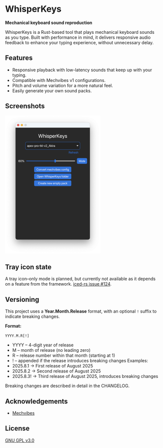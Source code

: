 
# WhisperKeys
**Mechanical keyboard sound reproduction**

WhisperKeys is a Rust-based tool that plays mechanical keyboard sounds as you type.
Built with performance in mind, it delivers responsive audio feedback to enhance your typing experience, without unnecessary delay.

## Features

- Responsive playback with low-latency sounds that keep up with your typing.
- Compatible with Mechvibes v1 configurations.
- Pitch and volume variation for a more natural feel.
- Easily generate your own sound packs.


## Screenshots

<img src="./screenshot.png" height="450" />


## Tray icon state
A tray icon–only mode is planned, but currently not available as it depends on a feature from the framework. [iced-rs issue #124](https://github.com/iced-rs/iced/issues/124).
## Versioning 

This project uses a **Year.Month.Release** format, with an optional `!` suffix to indicate breaking changes.

**Format:**

`YYYY.M.R[!]`
- YYYY – 4-digit year of release
- M – month of release (no leading zero)
- R – release number within that month (starting at 1)
- ! – appended if the release introduces breaking changes
Examples:
- 2025.8.1 → First release of August 2025
- 2025.8.2 → Second release of August 2025
- 2025.8.3! → Third release of August 2025, introduces breaking changes

Breaking changes are described in detail in the CHANGELOG.
## Acknowledgements

 - [Mechvibes](https://mechvibes.com)

## License

[GNU GPL v3.0](https://choosealicense.com/licenses/gpl-3.0/#)

